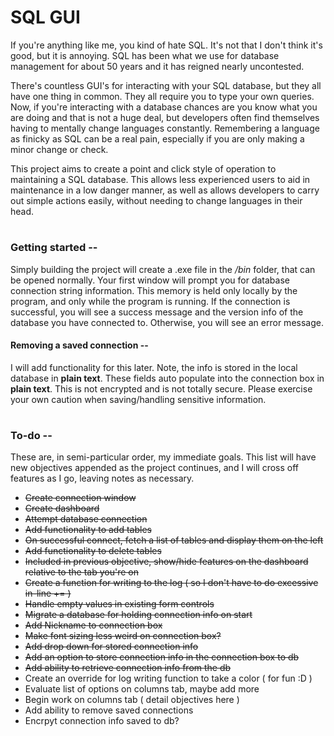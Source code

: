 # SQL GUI

If you're anything like me, you kind of hate SQL. It's not that I don't think it's good, but it is annoying. SQL has been what we use for database management for about 50 years and it has reigned nearly uncontested.

There's countless GUI's for interacting with your SQL database, but they all have one thing in common. They all require you to type your own queries. Now, if you're interacting with a database chances are you know what you are doing and that is not a huge deal, but developers often find themselves having to mentally change languages constantly. Remembering a language as finicky as SQL can be a real pain, especially if you are only making a minor change or check.

This project aims to create a point and click style of operation to maintaining a SQL database. This allows less experienced users to aid in maintenance in a low danger manner, as well as allows developers to carry out simple actions easily, without needing to change languages in their head.

#

### Getting started --

Simply building the project will create a .exe file in the _/bin_ folder, that can be opened normally. Your first window will prompt you for database connection string information. This memory is held only locally by the program, and only while the program is running. If the connection is successful, you will see a success message and the version info of the database you have connected to. Otherwise, you will see an error message.

#### Removing a saved connection --

I will add functionality for this later. Note, the info is stored in the local database in **plain text**. These fields auto populate into the connection box in **plain text**. This is not encrypted and is not totally secure. Please exercise your own caution when saving/handling sensitive information.

#

### To-do --

These are, in semi-particular order, my immediate goals. This list will have new objectives appended as the project continues, and I will cross off features as I go, leaving notes as necessary.

- ~~Create connection window~~
- ~~Create dashboard~~
- ~~Attempt database connection~~
- ~~Add functionality to add tables~~
- ~~On successful connect, fetch a list of tables and display them on the left~~
- ~~Add functionality to delete tables~~
- ~~Included in previous objective, show/hide features on the dashboard relative to the tab you're on~~
- ~~Create a function for writing to the log ( so I don't have to do excessive in-line += )~~
- ~~Handle empty values in existing form controls~~
- ~~Migrate a database for holding connection info on start~~
- ~~Add Nickname to connection box~~
- ~~Make font sizing less weird on connection box?~~
- ~~Add drop down for stored connection info~~
- ~~Add an option to store connection info in the connection box to db~~
- ~~Add ability to retrieve connection info from the db~~
- Create an override for log writing function to take a color ( for fun :D )
- Evaluate list of options on columns tab, maybe add more
- Begin work on columns tab ( detail objectives here )
- Add ability to remove saved connections
- Encrpyt connection info saved to db?
